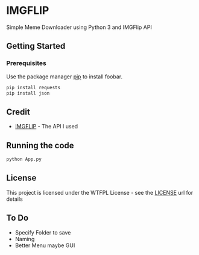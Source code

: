 # IMGFLIP

Simple Meme Downloader using Python 3 and IMGFlip API

## Getting Started

### Prerequisites
Use the package manager [pip](https://pip.pypa.io/en/stable/) to install foobar.

```bash
pip install requests
pip install json
```

## Credit

* [IMGFLIP](https://api.imgflip.com/?ref=public-apis) - The API I used


## Running the code

```bash
python App.py
```

## License

This project is licensed under the  WTFPL License - see the [LICENSE](http://www.wtfpl.net/txt/copying/) url for details

## To Do

* Specify Folder to save
* Naming
* Better Menu maybe GUI

